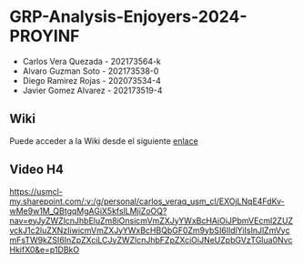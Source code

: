 # GRP-Analysis-Enjoyers-2024-PROYINF

- Carlos Vera Quezada - 202173564-k
- Alvaro Guzman Soto - 202173538-0
- Diego Ramirez Rojas - 202073534-4
- Javier Gomez Alvarez - 202173519-4
  
## Wiki

Puede acceder a la Wiki desde el siguiente [enlace](https://github.com/LaCalmaInc/GRP-Analysis-Enjoyers-2024-PROYINF/wiki)

## Video H4

https://usmcl-my.sharepoint.com/:v:/g/personal/carlos_veraq_usm_cl/EXOjLNqE4FdKv-wMe9w1M_QBtgqMgAGiX5kfslLMjiZoOQ?nav=eyJyZWZlcnJhbEluZm8iOnsicmVmZXJyYWxBcHAiOiJPbmVEcml2ZUZvckJ1c2luZXNzIiwicmVmZXJyYWxBcHBQbGF0Zm9ybSI6IldlYiIsInJlZmVycmFsTW9kZSI6InZpZXciLCJyZWZlcnJhbFZpZXciOiJNeUZpbGVzTGlua0NvcHkifX0&e=p1DBkO




